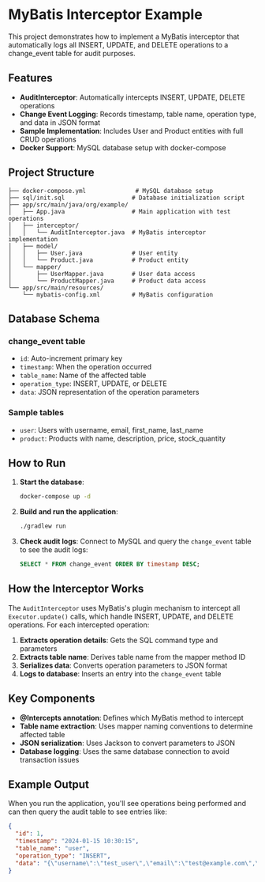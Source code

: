 # MyBatis Interceptor Example

This project demonstrates how to implement a MyBatis interceptor that automatically logs all INSERT, UPDATE, and DELETE operations to a change_event table for audit purposes.

## Features

- **AuditInterceptor**: Automatically intercepts INSERT, UPDATE, DELETE operations
- **Change Event Logging**: Records timestamp, table name, operation type, and data in JSON format
- **Sample Implementation**: Includes User and Product entities with full CRUD operations
- **Docker Support**: MySQL database setup with docker-compose

## Project Structure

```
├── docker-compose.yml              # MySQL database setup
├── sql/init.sql                   # Database initialization script
├── app/src/main/java/org/example/
│   ├── App.java                   # Main application with test operations
│   ├── interceptor/
│   │   └── AuditInterceptor.java  # MyBatis interceptor implementation
│   ├── model/
│   │   ├── User.java              # User entity
│   │   └── Product.java           # Product entity
│   └── mapper/
│       ├── UserMapper.java        # User data access
│       └── ProductMapper.java     # Product data access
└── app/src/main/resources/
    └── mybatis-config.xml         # MyBatis configuration
```

## Database Schema

### change_event table
- `id`: Auto-increment primary key
- `timestamp`: When the operation occurred
- `table_name`: Name of the affected table
- `operation_type`: INSERT, UPDATE, or DELETE
- `data`: JSON representation of the operation parameters

### Sample tables
- `user`: Users with username, email, first_name, last_name
- `product`: Products with name, description, price, stock_quantity

## How to Run

1. **Start the database**:
   ```bash
   docker-compose up -d
   ```

2. **Build and run the application**:
   ```bash
   ./gradlew run
   ```

3. **Check audit logs**:
   Connect to MySQL and query the `change_event` table to see the audit logs:
   ```sql
   SELECT * FROM change_event ORDER BY timestamp DESC;
   ```

## How the Interceptor Works

The `AuditInterceptor` uses MyBatis's plugin mechanism to intercept all `Executor.update()` calls, which handle INSERT, UPDATE, and DELETE operations. For each intercepted operation:

1. **Extracts operation details**: Gets the SQL command type and parameters
2. **Extracts table name**: Derives table name from the mapper method ID
3. **Serializes data**: Converts operation parameters to JSON format
4. **Logs to database**: Inserts an entry into the `change_event` table

## Key Components

- **@Intercepts annotation**: Defines which MyBatis method to intercept
- **Table name extraction**: Uses mapper naming conventions to determine affected table
- **JSON serialization**: Uses Jackson to convert parameters to JSON
- **Database logging**: Uses the same database connection to avoid transaction issues

## Example Output

When you run the application, you'll see operations being performed and can then query the audit table to see entries like:

```json
{
  "id": 1,
  "timestamp": "2024-01-15 10:30:15",
  "table_name": "user",
  "operation_type": "INSERT",
  "data": "{\"username\":\"test_user\",\"email\":\"test@example.com\",\"firstName\":\"Test\",\"lastName\":\"User\"}"
}
```